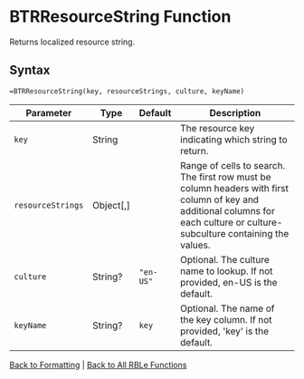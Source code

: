 # BTRResourceString Function

Returns localized resource string.

## Syntax

```excel
=BTRResourceString(key, resourceStrings, culture, keyName)
```

Parameter | Type | Default | Description
---|---|---|---
`key` | String |  | The resource key indicating which string to return.
`resourceStrings` | Object[,] |  | Range of cells to search.  The first row must be column headers with first column of key and additional columns for each culture or culture-subculture containing the values.
`culture` | String? | `"en-US"` | Optional. The culture name to lookup.  If not provided, en-US is the default.
`keyName` | String? | `key` | Optional. The name of the key column.  If not provided, 'key' is the default.

[Back to Formatting](RBLeFormatting.md) | [Back to All RBLe Functions](RBLe.md#function-documentation)